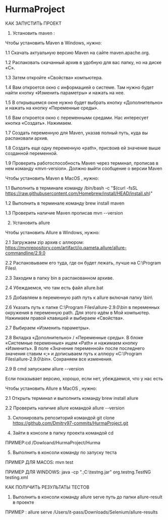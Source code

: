 # HurmaProject


КАК ЗАПУСТИТЬ ПРОЕКТ

1) Установить maven :

Чтобы установить Maven в Windows, нужно:

1.1 Скачать актуальную версию Maven на сайте maven.apache.org. 

1.2 Распаковать скачанный архив в удобную для вас папку, но на диске «С».

1.3 Затем откройте «Свойства» компьютера.

1.4 Вам откроется окно с информацией о системе. Там нужно будет найти кнопку «Изменить параметры» и нажать на нее.

1.5 В открывшемся окне нужно будет выбрать кнопку «Дополнительно» и нажать на кнопку «Переменные среды».

1.6 Вам откроется окно с переменными средами. Нас интересует кнопка «Создать». Нажимаем.

1.7 Создать переменную для Maven, указав полный путь, куда вы распаковали архив.

1.8 Создать еще одну переменную «path», присвоив ей значение выше созданной переменной.

1.9 Проверить работоспособность Maven через терминал, прописав в нем команду «mvn-version». Должно выйти сообщение о версии Maven

Чтобы установить Maven в MacOS , нужно:

1.1 Выполнить в терминале команду /bin/bash -c "$(curl -fsSL https://raw.githubusercontent.com/Homebrew/install/HEAD/install.sh)"

1.2 Выполнить в терминале команду brew install maven

1.3 Проверить наличие Maven прописав mvn --version

2) Установить allure

Чтобы установить Allure в Windows, нужно:

2.1 Загружаем zip архив с аллюром: https://mvnrepository.com/artifact/io.qameta.allure/allure-commandline/2.9.0

2.2 Распаковываем его туда, где он будет лежать, лучше на C:\Program Files\

2.3 Заходим в папку bin в распакованном архиве.

2.4 Убеждаемся, что там есть файл allure.bat

2.5 Добавляем в переменную path путь к allure включая папку \bin\

2.6 Указать путь к папке C:\Program Files\allure-2.9.0\bin в переменных окружения в переменную path. Для этого идём в Мой компьютер. Нажимаем правой клавишей и выбираем «Свойства».

2.7 Выбираем «Изменить параметры».

2.8 Вкладка «Дополнительно» / «Переменные среды». В блоке «Системные переменные» ищем «Path» и нажимаем кнопку «Изменить». В поле «Значение переменной» после последнего значения ставим «;» и дописываем путь к аллюру «C:\Program Files\allure-2.9.0\bin». Сохраняем все изменения.

2.9 В cmd запускаем allure --version

Если показывает версию, хорошо, если нет, убеждаемся, что у нас есть

Чтобы установить Allure в MacOS , нужно:

2.1 Открыть терминал и выполнить команду brew install allure 

2.2 Проверить наличие allure командой allure --version

3) Склонировать репозиторий командой git clone https://github.com/Dmitry97-commits/HurmaProject.git

4) Зайти в консоли в папку проекта командой cd 

ПРИМЕР:cd /Dowloand/HurmaProject/Hurma

5) Выполнить в консоли команду по запуску теста 

ПРИМЕР ДЛЯ MACOS: mvn test

ПРИМЕР ДЛЯ WINDOWS: java -cp ".;C:\testng.jar" org.testng.TestNG testing.xml

КАК ПОЛУЧИТЬ РЕЗУЛЬТАТЫ ТЕСТОВ

1) Выполнить в консоли команду allure serve путь до папки allure-result в проекте 

ПРИМЕР : allure serve /Users/it-pass/Downloads/Selenium/allure-results


